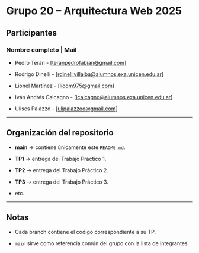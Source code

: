# Grupo 20 – Arquitectura Web 2025



## Participantes



 ### Nombre completo        | Mail 

- Pedro Terán            - [teranpedrofabian@gmail.com]         

- Rodrigo Dinelli        - [rdinellivillalba@alumnos.exa.unicen.edu.ar]         

- Lionel Martínez        - [lioom975@gmail.com]                 

- Iván Andrés Calcagno   - [icalcagno@alumnos.exa.unicen.edu.ar]

- Ulises Palazzo         - [ulipalazzoo@gmail.com]                                





---



## Organización del repositorio


- **main** → contiene únicamente este `README.md`.  

- **TP1** → entrega del Trabajo Práctico 1.  

- **TP2** → entrega del Trabajo Práctico 2.  

- **TP3** → entrega del Trabajo Práctico 3.  

- etc.



---



## Notas

- Cada branch contiene el código correspondiente a su TP.  

- `main` sirve como referencia común del grupo con la lista de integrantes.



